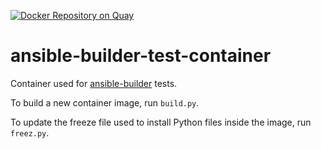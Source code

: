 [![Docker Repository on Quay](https://quay.io/repository/ansible/ansible-builder-test-container/status "Docker Repository on Quay")](https://quay.io/repository/ansible/ansible-builder-test-container)
# ansible-builder-test-container
Container used for [ansible-builder](https://github.com/ansible/ansible-builder) tests.

To build a new container image, run `build.py`.

To update the freeze file used to install Python files inside the image, run `freez.py`.

